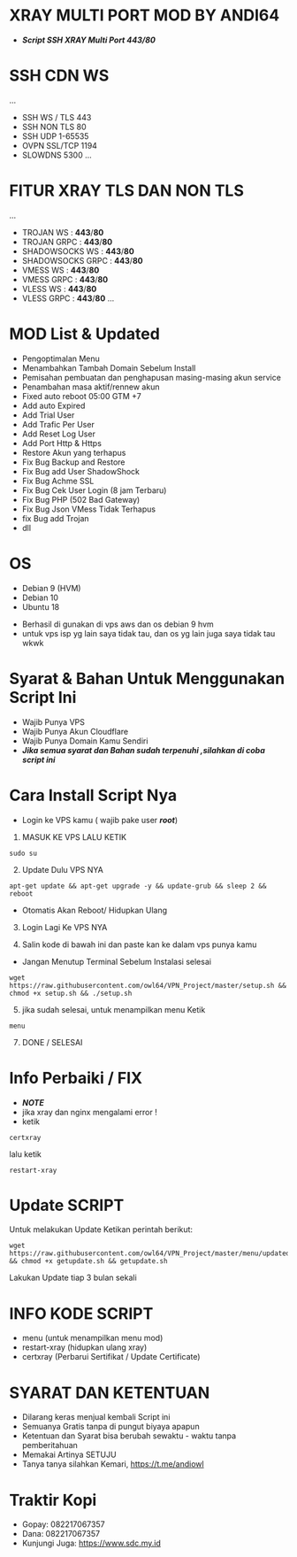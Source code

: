<p align="center">

# XRAY MULTI PORT MOD BY ANDI64
- ***Script SSH XRAY Multi Port 443/80***

#

# SSH CDN WS
...
- SSH WS / TLS 443
- SSH NON TLS 80
- SSH UDP 1-65535
- OVPN SSL/TCP 1194
- SLOWDNS 5300
...

# FITUR XRAY TLS DAN NON TLS
...
- TROJAN WS        : **443**/**80**
- TROJAN GRPC      : **443**/**80**
- SHADOWSOCKS WS   : **443**/**80**
- SHADOWSOCKS GRPC : **443**/**80**
- VMESS WS         : **443**/**80**
- VMESS GRPC       : **443**/**80**
- VLESS WS         : **443**/**80**
- VLESS GRPC       : **443**/**80**
...

# MOD List & Updated
- Pengoptimalan Menu
- Menambahkan Tambah Domain Sebelum Install
- Pemisahan pembuatan dan penghapusan masing-masing akun service
- Penambahan masa aktif/rennew akun
- Fixed auto reboot 05:00 GTM +7 
- Add auto Expired
- Add Trial User
- Add Trafic Per User
- Add Reset Log User
- Add Port Http & Https
- Restore Akun yang terhapus
- Fix Bug Backup and Restore
- Fix Bug add User ShadowShock
- Fix Bug Achme SSL 
- Fix Bug Cek User Login (8 jam Terbaru)
- Fix Bug PHP (502 Bad Gateway)
- Fix Bug Json VMess Tidak Terhapus
- fix Bug add Trojan
- dll

# OS 
- Debian 9 (HVM)
- Debian 10
- Ubuntu 18
* Berhasil di gunakan di vps aws dan os debian 9 hvm
* untuk vps isp yg lain saya tidak tau, dan os yg lain juga saya tidak tau wkwk

# Syarat & Bahan Untuk Menggunakan Script Ini
- Wajib Punya VPS
- Wajib Punya Akun Cloudflare
- Wajib Punya Domain Kamu Sendiri
- ***Jika semua syarat dan Bahan sudah terpenuhi ,silahkan di coba script ini***

# Cara Install Script Nya
- Login ke VPS kamu ( wajib pake user ***root***)
1. MASUK KE VPS LALU KETIK
```
sudo su
```

2. Update Dulu VPS NYA

```
apt-get update && apt-get upgrade -y && update-grub && sleep 2 && reboot
```
- Otomatis Akan Reboot/ Hidupkan Ulang

3. Login Lagi Ke VPS NYA

4. Salin kode di bawah ini dan paste kan ke dalam vps punya kamu
- Jangan Menutup Terminal Sebelum Instalasi selesai
```
wget https://raw.githubusercontent.com/owl64/VPN_Project/master/setup.sh && chmod +x setup.sh && ./setup.sh
```
5. jika sudah selesai, untuk menampilkan menu Ketik

```
menu
```
7. DONE / SELESAI

# Info Perbaiki / FIX
- ***NOTE***
- jika xray dan nginx mengalami error !
- ketik
```
certxray
```
lalu ketik
```
restart-xray
```
# Update SCRIPT
Untuk melakukan Update Ketikan perintah berikut:
```
wget https://raw.githubusercontent.com/owl64/VPN_Project/master/menu/updated/getupdate.sh && chmod +x getupdate.sh && getupdate.sh
```
Lakukan Update tiap 3 bulan sekali

# INFO KODE SCRIPT
- menu (untuk menampilkan menu mod)
- restart-xray (hidupkan ulang xray)
- certxray (Perbarui Sertifikat / Update Certificate)

# SYARAT DAN KETENTUAN
- Dilarang keras menjual kembali Script ini
- Semuanya Gratis tanpa di pungut biyaya apapun
- Ketentuan dan Syarat bisa berubah sewaktu - waktu tanpa pemberitahuan
- Memakai Artinya SETUJU
- Tanya tanya silahkan Kemari, https://t.me/andiowl

# Traktir Kopi
- Gopay: 082217067357
- Dana: 082217067357
- Kunjungi Juga: https://www.sdc.my.id